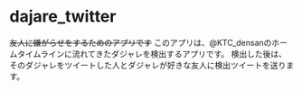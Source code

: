 # dajare_twitter
~~友人に嫌がらせをするためのアプリです~~
このアプリは、@KTC_densanのホームタイムラインに流れてきたダジャレを検出するアプリです。
検出した後は、そのダジャレをツイートした人とダジャレが好きな友人に検出ツイートを送ります。
